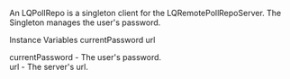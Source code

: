 An LQPollRepo is a singleton client for the LQRemotePollRepoServer. The Singleton manages the user's password.

Instance Variables
	currentPassword <String>
	url <String>

currentPassword - The user's password.	
url - The server's url.
